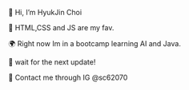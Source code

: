 👾 Hi, I’m HyukJin Choi

🤖 HTML,CSS and JS are my fav. 

🌍 Right now Im in a bootcamp learning AI and Java.

🤡 wait for the next update!

💩 Contact me through IG @sc62070
